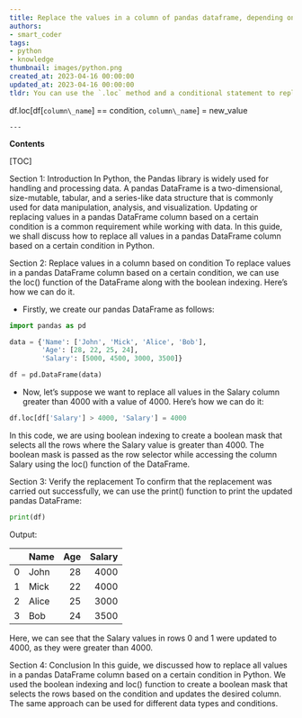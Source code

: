 ```yaml
---
title: Replace the values in a column of pandas dataframe, depending on a particular condition
authors:
- smart_coder
tags:
- python
- knowledge
thumbnail: images/python.png
created_at: 2023-04-16 00:00:00
updated_at: 2023-04-16 00:00:00
tldr: You can use the `.loc` method and a conditional statement to replace all values in a specific column of a pandas DataFrame based on a condition, like this 

```
df.loc[df[`column\_name`] == condition, `column\_name`] = new\_value
```
---
```


**Contents**

[TOC]

Section 1: Introduction
In Python, the Pandas library is widely used for handling and processing data. A pandas DataFrame is a two-dimensional, size-mutable, tabular, and a series-like data structure that is commonly used for data manipulation, analysis, and visualization. Updating or replacing values in a pandas DataFrame column based on a certain condition is a common requirement while working with data. In this guide, we shall discuss how to replace all values in a pandas DataFrame column based on a certain condition in Python.

Section 2: Replace values in a column based on condition
To replace values in a pandas DataFrame column based on a certain condition, we can use the loc() function of the DataFrame along with the boolean indexing. Here’s how we can do it.

* Firstly, we create our pandas DataFrame as follows:

```python
import pandas as pd

data = {'Name': ['John', 'Mick', 'Alice', 'Bob'],
        'Age': [28, 22, 25, 24],
        'Salary': [5000, 4500, 3000, 3500]}

df = pd.DataFrame(data)
```

* Now, let’s suppose we want to replace all values in the Salary column greater than 4000 with a value of 4000. Here’s how we can do it:

```python
df.loc[df['Salary'] > 4000, 'Salary'] = 4000
```
In this code, we are using boolean indexing to create a boolean mask that selects all the rows where the Salary value is greater than 4000. The boolean mask is passed as the row selector while accessing the column Salary using the loc() function of the DataFrame. 

Section 3: Verify the replacement
To confirm that the replacement was carried out successfully, we can use the print() function to print the updated pandas DataFrame:

```python
print(df)
```
Output:

|    | Name   |   Age |   Salary |
|---:|:-------|------:|---------:|
|  0 | John   |    28 |     4000 |
|  1 | Mick   |    22 |     4000 |
|  2 | Alice  |    25 |     3000 |
|  3 | Bob    |    24 |     3500 |

Here, we can see that the Salary values in rows 0 and 1 were updated to 4000, as they were greater than 4000.

Section 4: Conclusion
In this guide, we discussed how to replace all values in a pandas DataFrame column based on a certain condition in Python. We used the boolean indexing and loc() function to create a boolean mask that selects the rows based on the condition and updates the desired column. The same approach can be used for different data types and conditions.
